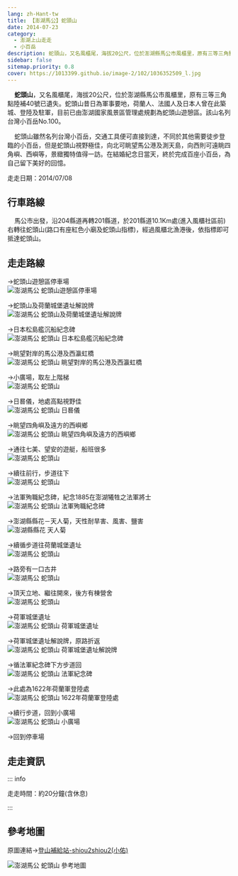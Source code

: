 ```yaml
---
lang: zh-Hant-tw
title: 【澎湖馬公】蛇頭山
date: 2014-07-23
category: 
  - 澎湖上山走走
  - 小百岳
description: 蛇頭山，又名風櫃尾，海拔20公尺，位於澎湖縣馬公市風櫃里，原有三等三角點陸補40號已遺失。蛇頭山昔日為軍事要地，荷蘭人、法國人及日本人曾在此築城、登陸及駐軍，目前已由澎湖國家風景區管理處規劃為蛇頭山遊憩區。該山名列台灣小百岳No.100。蛇頭山雖然名列台灣小百岳，交通工具便可直接到達，不同於其他需要徒步登臨的小百岳，但是蛇頭山視野極佳，向北可眺望馬公港及測天島，向西則可遠眺四角嶼、西嶼等，景緻獨特值得一訪。
sidebar: false
sitemap.priority: 0.8
cover: https://1013399.github.io/image-2/102/1036352509_l.jpg
---
```


    **蛇頭山**，又名風櫃尾，海拔20公尺，位於澎湖縣馬公市風櫃里，原有三等三角點陸補40號已遺失。蛇頭山昔日為軍事要地，荷蘭人、法國人及日本人曾在此築城、登陸及駐軍，目前已由澎湖國家風景區管理處規劃為蛇頭山遊憩區。該山名列台灣小百岳No.100。  

    蛇頭山雖然名列台灣小百岳，交通工具便可直接到達，不同於其他需要徒步登臨的小百岳，但是蛇頭山視野極佳，向北可眺望馬公港及測天島，向西則可遠眺四角嶼、西嶼等，景緻獨特值得一訪。在結婚紀念日當天，終於完成百座小百岳，為自己留下美好的回憶。

<!-- more -->

走走日期：2014/07/08

## 行車路線

    馬公市出發，沿204縣道再轉201縣道，於201縣道10.1Km處(進入風櫃社區前)右轉往蛇頭山(路口有座紅色小廟及蛇頭山指標)，經過風櫃北漁港後，依指標即可抵達蛇頭山。

## 走走路線
→蛇頭山遊憩區停車場  
![澎湖馬公 蛇頭山遊憩區停車場](https://1013399.github.io/image-2/102/1036352509_l.jpg)

→蛇頭山及荷蘭城堡遺址解說牌  
![澎湖馬公 蛇頭山及荷蘭城堡遺址解說牌](https://1013399.github.io/image-2/102/1036353014_l.jpg)

→日本松島艦沉船紀念碑  
![澎湖馬公 蛇頭山 日本松島艦沉船紀念碑](https://1013399.github.io/image-2/102/1036356269_l.jpg)

→眺望對岸的馬公港及西瀛虹橋  
![澎湖馬公 蛇頭山 眺望對岸的馬公港及西瀛虹橋](https://1013399.github.io/image-2/102/1036356572_l.jpg)

→小廣場，取左上階梯  
![澎湖馬公 蛇頭山](https://1013399.github.io/image-2/102/1036358732_l.jpg)

→日晷儀，地處高點視野佳  
![澎湖馬公 蛇頭山 日晷儀](https://1013399.github.io/image-2/102/1036359226_l.jpg)

→眺望四角嶼及遠方的西嶼鄉  
![澎湖馬公 蛇頭山 眺望四角嶼及遠方的西嶼鄉](https://1013399.github.io/image-2/102/1036358733_l.jpg)

→通往七美、望安的遊艇，船班很多  
![澎湖馬公 蛇頭山](https://1013399.github.io/image-2/102/1036358051_l.jpg)

→續往前行，步道往下  
![澎湖馬公 蛇頭山](https://1013399.github.io/image-2/102/1036359027_l.jpg)

→法軍殉職紀念碑，紀念1885在澎湖犧牲之法軍將士  
![澎湖馬公 蛇頭山 法軍殉職紀念碑](https://1013399.github.io/image-2/102/1036355663_l.jpg)

→澎湖縣縣花－天人菊，天性耐旱害、風害、鹽害  
![澎湖縣縣花 天人菊](https://1013399.github.io/image-2/102/1036353168_l.jpg)

→續循步道往荷蘭城堡遺址  
![澎湖馬公 蛇頭山](https://1013399.github.io/image-2/102/1036358140_l.jpg)

→路旁有一口古井  
![澎湖馬公 蛇頭山](https://1013399.github.io/image-2/102/1036358142_l.jpg)

→頂天立地、繼往開來，後方有棟營舍  
![澎湖馬公 蛇頭山](https://1013399.github.io/image-2/102/1036359028_l.jpg)

→荷軍城堡遺址  
![澎湖馬公 蛇頭山 荷軍城堡遺址](https://1013399.github.io/image-2/102/1036352513_l.jpg)

→荷軍城堡遺址解說牌，原路折返  
![澎湖馬公 蛇頭山 荷軍城堡遺址解說牌](https://1013399.github.io/image-2/102/1036355093_l.jpg)

→循法軍紀念碑下方步道回  
![澎湖馬公 蛇頭山 法軍紀念碑](https://1013399.github.io/image-2/102/1036358056_l.jpg)

→此處為1622年荷蘭軍登陸處  
![澎湖馬公 蛇頭山 1622年荷蘭軍登陸處](https://1013399.github.io/image-2/102/1036353087_l.jpg)

→續行步道，回到小廣場  
![澎湖馬公 蛇頭山 小廣場](https://1013399.github.io/image-2/102/1036359228_l.jpg)  

→回到停車場

## 走走資訊

::: info

走走時間：約20分鐘(含休息)

:::

## 參考地圖  
原圖連結→[登山補給站-shiou2shiou2(小佑)](http://www.keepon.com.tw/DiscussLoad.aspx?code=314B5CF9AEC3A19113F6CAA6F539A6620D493705A3BE6A04)  

![澎湖馬公 蛇頭山 參考地圖](https://1013399.github.io/image-2/102/1036355105_l.jpg)